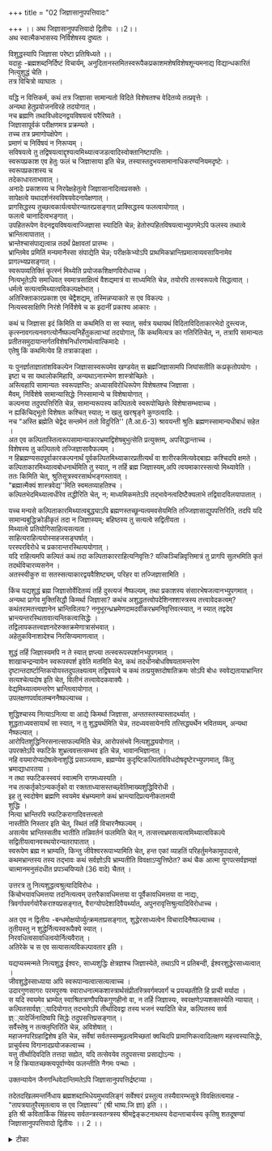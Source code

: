 +++
title = "02 जिज्ञासानुपपत्तिवादः"

+++
।। अथ जिज्ञासानुपपत्तिवादो द्वितीयः ।।2।।  
अथ स्वात्मैकभासस्य निर्विशेषस्य दुष्यतः ।  
  
विशुद्धस्यापि जिज्ञासा परेष्टा प्रतिषिध्यते ।।  
यदाहुः -ब्रह्मशब्दनिर्दिष्टं विचार्यम्, अनुदितानस्तमितस्वरूपैकप्रकाशमशेषविशेषशून्यमनाद्य विद्यान्धकारितं नित्युशुद्धं चेति ।  
 तत्र विचित्रो व्याघातः ।  
  
यद्धि न वित्तिकर्म, कथं तत्र जिज्ञासा सामान्यतो विदिते विशेषतश्च वेदितव्ये तत्प्रवृत्तेः ।  
 अन्यथा हेतुप्रयोजनविरहे तदयोगात् ।  
 नच ब्रह्मणि तथाविधवेदनद्वयविषयत्वं परैरिष्यते ।  
 जिज्ञासापूर्वकं परीक्षणमत्र प्रक्रम्यते ।  
 तच्च तत्र प्रमाणोपक्षेपेण ।  
 प्रमाणं च निर्विषयं न निरूप्यम् ।  
 सविषयत्वे तु तद्विषयत्वाद्दृश्यत्वमिथ्यात्वजडत्वादिस्वोक्तानिष्टापत्तिः ।  
 स्वरूपप्रकाश एव हेतुः फलं च जिज्ञासाया इति चेन्न, तस्यास्तदुभयसामानाधिकरण्यनियमदृष्टेः ।  
 स्वरूपप्रकाशस्य च   
तदेकाधारताभावात् ।  
 अनादेः प्रकाशस्य च निरपेक्षहेतुत्वे जिज्ञासानादित्वप्रसक्तेः ।  
 सापेक्षत्वे यथादर्शनंस्वविषयवेदनापेक्षणात् ।  
 प्रागसिद्धस्य तुच्छत्वकार्यत्वयोरन्यतरप्रसङ्गात् प्राक्सिद्धस्य फलत्वायोगात् ।  
फलत्वे चानादित्वभङ्गात् ।  
 उपहितरूपेण वेदनद्वयविषयत्वाज्जिज्ञासा स्यादिति चेन्न; हेतोरुपहितविषयत्वाभ्युपगमेऽपि फलस्य तथात्वे भ्रान्तित्वापातात् ।  
 भ्रान्तेश्चासंपाद्यत्वान्न तदर्थं प्रेक्षावतां प्रारम्भः ।  
 भ्रान्तिमेव प्रमितिं मन्यमानैस्सा संपाद्येति चेन्न; परीक्षकेभ्योऽपि प्राथमिकभ्रान्तिप्रमात्वव्यवसायिनामेव प्रागल्भ्यप्रसङ्गात् ।  
स्वरूपव्यतिक्तिं कृत्स्नं मिथ्येति प्रयोजकशिक्षणविरोधाच्च ।  
नित्यभूतेऽपि समाधिवत् स्वमात्रसाक्षित्वं वैशद्यमात्रं वा साध्यमिति चेन्न, तयोरपि तत्स्वरूपत्वे सिद्धत्वात् ।  
 धर्मत्वे सत्यत्वमिथ्यात्वविकल्पक्षोभात् ।  
 अतिरिक्ताकारप्रकाश एव चेद्वैशद्यम्, तस्मिन्नप्याकारे स एव विकल्पः ।  
 नित्यस्वसाक्षिणि निरंशे निर्विशेषे च क इदानीं प्रकाश्य आकारः ।  
  
कथं च जिज्ञासा इदं किमिति वा कथमिति वा सा स्यात्, सर्वत्र यथायथं विदिताविदिताकारभेदो दुस्त्यजः, कृत्स्नावगत्यनवगत्योर्नैष्फल्यनिर्हेतुकत्वाभ्यां तदयोगात्, किं कथमित्यत्र का गतिरितिचेत्, न, तत्रापि सामान्यतः प्रतीतसमुदायान्तर्गतविशेषनिर्धारणार्थत्वात्किमादेः ।  
 एतेषु किं कथमित्येव हि तत्राकाङ्क्षा ।  
  
यः पुनर्ज्ञाताज्ञातांशविकल्पेन जिज्ञासास्वरूपमेव खण्डयेत् स ब्रह्मजिज्ञासामपि जिघांसतीति कःप्रकृतोपयोगः ।  
 इष्टा च सा यथालोकमिहापि, अन्यथाऽनारम्भेण शास्त्रोच्छितेः ।  
 अस्त्विहापि सामान्यतः स्वरूपज्ञप्तिः; अध्यासविरोधिरूपेण विशेषतश्च जिज्ञासा ।  
 मैवम्, निर्विशेषे सामान्यासिद्धेः निस्सामान्ये च विशेषायोगात् ।  
 कल्पनया तदुपपत्तिरिति चेन्न, सामान्यरूपस्य कल्पितत्वे स्वरूपोच्छित्तेः विशेषासम्भवाच्च ।  
 न ह्यकिंचिद्भूतो विशेषतः कश्चित् स्यात्; न खलु खरश्रृङ्गे कुण्ठत्वादिः ।  
 नच "अस्ति ब्रह्मेति चेद्वेद सन्तमेनं ततो विदुरिति'' (तै.आ.6-3) श्रावयन्ती श्रुतिः ब्रह्मणस्सामान्यधीबाधं सहेत ।  
 अत एव कल्पितास्तित्वरूपसामान्याकारभ्रमाद्विशेषबुभुत्सेति प्रत्युक्तम्, अपसिद्धान्ताच्च ।  
 विशेषस्य तु कल्पितत्वे तज्जिज्ञासावैफल्यम् ।  
 न हिब्रह्मण्यसदपूर्वाकारकल्पनार्थं पूर्वकल्पितमिथ्याकारप्रतीत्यर्थं वा शारीरकमित्यवेदबाह्यः कश्चिदपि क्षमते ।  
कल्पिताकारमिथ्यात्वबोधनार्थमिति तु स्यात्, न तर्हि ब्रह्म जिज्ञास्यम्,अपि त्वयमाकारस्सत्यो मिथ्यावेति ।  
 ततः किमिति चेत्, श्रुतिसूत्रस्वरसार्थभङ्गस्तावत् ।  
 "ब्रह्मात्मैक्यं शास्त्रवेद्य''मिति स्वमतव्याहतिश्च ।  
कल्पितभेदमिथ्यात्वधीरेव तद्धीरिति चेत्, न; माध्यमिकमतेऽपि तद्भावेनत्वदिष्टैक्यलाभे तद्विवादविलयापातात् ।  
  
यच्च मन्यसे कल्पिताकारमिथ्यात्वबुद्ध्याऽपि ब्रह्मणस्तच्छून्यत्वमवसेयमिति तज्जिज्ञासाद्युपपत्तिरिति, तदपि यदि सामान्यबुद्धिक्रोडीकृतं तदा न जिज्ञास्यम्; बहिष्ठस्य तु सत्यत्वे सद्वितीयता ।  
 मिथ्यात्वे प्रतियोगिसाहित्यसत्यता ।  
 साहित्यराहित्ययोस्सहजसङ्घर्षात् ।  
 परस्परविरोधे च प्रकारान्तरस्थित्ययोगात् ।  
 यदि राहित्यमपि कल्पितं कथं तदा कल्पिताकारराहित्यनिवृत्तिः? यत्किञ्चिन्निवृत्तिमात्रं तु प्रागपि सुलभमिति कृतं तदर्थविचारव्यसनेन ।  
 अतस्स्वीकुरु वा सतस्सत्याकारद्वयवैशिष्ट्यम्, परिहर वा तज्जिज्ञासामिति ।  
  
किंच यद्यशुद्धं ब्रह्म जिज्ञासोर्वेदितव्यं तर्हि दुस्त्यजं नैष्फल्यम्, तथा प्रकाशस्य संसारभेषजत्वानभ्युपगमात् ।  
 अन्यथा प्रागेव मुक्तिसिद्धौ किमर्था जिज्ञासा? कथंच अशुद्धतत्त्वोपदेशिनश्शास्त्रस्य तत्त्वावेदकत्वम्? कथंतरामतत्त्वज्ञानेन भ्रान्तिविलयः? ननुभूरन्ध्रभ्रमेणदामदर्वीकरभ्रमनिवृत्तिवत्स्यात्, न स्यात् तद्वदेव भ्रान्त्यन्तरस्थितावात्यन्तिकत्वासिद्धेः ।  
तद्विलापकतत्त्वज्ञानदेरुक्तक्रमेणात्रासंभवात् ।  
 अहेतुकविनाशादेश्च निरसिप्यमाणत्वात् ।  
  
शुद्धं तर्हि जिज्ञास्यमपि न ते स्यात् ज्ञप्त्या तत्स्वरूपस्पर्शानभ्युपगमात् ।  
 शाखाचन्द्रन्यायेन स्वरूपस्पर्श इवेति मतमिति चेत्, कथं तदधीनबोधविषयतामन्तरेण दृष्टान्तदार्ष्टान्तिकयोयस्तदुपलक्ष्यत्वम् तद्विषयत्वे च कथं तत्प्रयुक्तदोषातिक्रमः सोऽपि बोधः स्ववेद्यतायाभ्रान्तिर सत्यश्चेत्यदोष इति चेत्, विलीनं तत्त्वावेदकवाक्यैः ।  
 वेद्यमिथ्यात्वमन्तरेण भ्रान्तित्वायोगात् ।  
उपलक्षणपर्वावलम्बननैष्फल्याच्च ।  
  
शुद्धिश्चास्य नित्याऽनित्या वा आद्ये किमर्था जिज्ञासा, अन्ततस्तस्यास्तादर्थ्यात् ।  
 शुद्धताध्यवसायार्थं सा स्यात्, न तु शुद्ध्यर्थमिति चेन्न, तदध्यवसायेनापि तत्सिद्ध्यर्थेन भवितव्यम्, अन्यथा नैष्फल्यात् ।  
 आरोपितशुद्धिनिरसनात्साफल्यमिति चेन्न, आरोपसंभवे नित्यशुद्ध्ययोगात् ।  
 उपरक्तेऽपि स्फटिके शुभ्रत्ववत्तत्सम्भव इति चेन्न, भावानभिज्ञानात् ।  
 नहि वयमारोप्यदोषत्वेनाशुद्धिं प्रसञ्जयामः, ब्रह्मण्येव कुदृष्टिकल्पितविविधदोषदृष्टेरभ्युपगमात्, किंतु भ्रमाद्याधारतया ।  
 न तथा स्फटिकस्स्वयं स्वात्मनि रागमध्यस्यति ।  
 नच तत्कर्तृकोऽन्यकर्तृको वा रक्तताध्यासस्तच्छ्वेतिमाख्यशुद्धिविरोधी ।  
 इह तु स्वदोषेण ब्रह्मणि स्वयमेव बंभ्रम्यमाणे कथं भ्रान्त्यादिप्रत्यनीकतामयी   
शुद्धिः ।  
 नित्या भ्रान्तिरपि स्फटिकरागादिवत्तत्त्वतो   
नास्तीति निस्तार इति चेत्, स्थितं तर्हि विचारनैष्फल्यम् ।  
असत्येव भ्रान्तिस्सतीव भातीति तन्निवर्तनं फलमिति चेत् न, तत्सत्त्वभ्रमसत्यत्वमिथ्यात्वविकल्पे सद्वितीयत्वानवस्थयोरन्यतरापातात् ।  
 स्वरूपेण ब्रह्म न भ्राम्यति, किन्तु जीवेश्वररूपाभ्यामिति चेत्, हन्त एकां व्याहतिं परिहर्तुमनेकामुपादत्से, कथमभ्रान्तस्य तस्य तद्भावः कथं सर्वज्ञोऽपि भ्राम्यतीति विवक्षाऽप्युत्तिष्ठेत? कथं चैक आत्मा युगपत्सर्वज्ञमज्ञं चात्मानमनुसंदधीत प्रपञ्चयिप्यते (36 वादे) चैतत् ।  
  
उत्तरत्र तु नित्यशुद्धत्वश्रुत्यादिविरोधः ।  
 किंचोभयावधिमत्तया तदनित्यत्वम् उत्तरैकावधिमत्तया वा पूर्वैकावधिमत्तया वा नाद्यः, त्रिवर्गापवर्गयोरैकराश्यप्रसङ्गात्, वैराग्योपदेशादिवैयर्थ्यात्, अपुनरावृत्तिश्रुत्यादिविरोधाच्च ।  
  
अत एव न द्वितीयः -बन्धमोक्षयोर्व्युत्क्रमताप्रसङ्गात्, शुद्धेरसाध्यत्वेन विचारादिनैष्फल्याच्च ।  
 तृतीयस्तु न शुद्धेर्नित्यस्वरूपैक्ये स्यात् ।  
 निरवधित्वसावधित्वयोर्नित्यवैरात् ।  
 अतिरेके च स एव सत्यासत्यविकल्पावतार इति ।  
  
यद्यप्यस्मन्मते नित्यशुद्ध ईश्वरः, साध्यशुद्धिः क्षेत्रज्ञश्च जिज्ञास्येते, तथाऽपि न प्रतिबन्दी, ईश्वरशुद्धेरसाध्यत्वात् ।  
 जीवशुद्धेस्साध्याया अपि स्वरूपान्यत्वात्सत्यत्वाच्च ।  
 उदारगुणसागरः परमपुरुषः स्वाराधनात्मकशास्त्रार्थसंप्रीतस्त्रिवर्गमपवर्गं च प्रयच्छतीति हि प्राची मर्यादा ।  
 स यदि स्वयमेव भ्राम्येत् स्वाश्रितत्राणौपयिकगुणहीनो वा, न तर्हि जिज्ञास्यः, स्वरक्षणेऽप्यशक्तस्येति न्यायात् ।  
 कल्पितसार्वज्ञ््यादियोगात् तदभावेऽपि तीर्थादिवद्वा तस्य भजनं स्यादिति चेन्न, कल्पितस्य सार्व ज्ञ््यादेर्जिनादिष्वपि सिद्धेः तदुपसत्तिप्रसङ्गात् ।  
 सर्वैस्तेषु न तत्क्लृप्तिरिति चेन्न, अविशेषात् ।  
 महाजनपरिग्रहाद्विशेष इति चेन्न, सर्वेषां सर्वतस्सम्मूढत्वमिच्छतां क्वचिदपि प्रामाणिकत्वादिलक्षण महत्त्वस्यासिद्धेः, प्राचुर्यस्य विगानादप्रयोजकत्वाच्च ।  
 यत्तु तीर्थादिवदिति तत्तदा सह्येत, यदि तत्सेवयेव तदुपसत्त्या प्रसाद्योऽन्यः ।  
 न हि क्रियातच्छक्त्यपूर्वाण्येव फलन्तीति नैगमः पन्थाः ।  
  
उक्तन्यायेन जैनगन्धिवेदान्तिमतेऽपि जिज्ञासानुपपत्तिर्द्रष्टव्या ।  
  
तदेतदखिलमन्तर्निधाय ब्रह्मशब्दाभिधेयमुभयलिङ्गं सर्वेश्वरं प्रस्तुत्य तस्यैवारम्भसूत्रे विवक्षितत्वमाह -"तापत्रयातुरैरमृतत्वाय स एव जिज्ञास्य'' (श्री भाष्य.जि ज्ञा) इति ।।  
इति श्री कवितार्किक सिंहस्य सर्वतन्त्रस्वतन्त्रस्य श्रीमद्वेङ्कटनाथस्य वेदान्ताचार्यस्य कृतिषु शतदूषण्यां जिज्ञासानुपपत्तिवादो द्वितीयः ।। 2 ।।

<details><summary>टीका</summary>

पदार्थदूषणानन्तरं वाक्यार्थदूषणमिति क्रमं सूचयन् वादार्थं सङ्गृह्णाति अथेति । विचारानुपत्तिर्वा जिज्ञासानुपपत्तिर्वा वादार्थः । अन्यतरस्य वादार्थत्वेऽन्यतरस्य गुणभावो द्रष्टव्यः। विषयाधीना जिज्ञासाधीना कारणाधीना चानुपपत्तिः । प्रथमं विषयाधीनानुपपत्तिमाह स्वात्मेति । सामान्य विशेषधीकर्मत्वाभावाज्जिज्ञासा नोपपद्यत इत्यर्थः । 
जिज्ञासास्वरूपप्रयुक्तानुपपत्तिमाह निर्विशेषस्येति । विशेषविषयिणी हि सर्वत्र जिज्ञासेति भावः । उभाभ्यां विशेषणाभ्यामेव कारणाधीनानुपपत्तिश्चाभिप्रेता । समानाधिकरणसामान्यज्ञानस्य विशेषनिश्चयफलकस्याभावात्। अत्र ब्रह्मण इत्यध्याहार्यं । दुष्यतो वा विशुद्धस्य वा ब्रह्मणो जिज्ञासा प्रतिषिध्यत इत्यन्वयः । पक्षान्तरे जिज्ञासापदं विचारपरं ।
अनुक्तो पालम्भपरिहारार्थं परकीयं वचनमाह यदाहुरिति । अनुदितेत्यादिपदचतुष्टयेन स्वात्मैकभासस्येत्यादि श्लोकगतपदचतुष्ट्यं क्रमाद्विवृतं ।
स्वरूपैकप्रकाशत्वोक्त््या प्रकाशांतराकर्मत्वसिद्धेः तत्प्रयुक्तव्याघातं दर्शयति यद्धीति । अन्यथा सामान्यतो विदितत्वस्य विशेषतो वेदितव्यस्यचाभावे, सामान्यवेदनस्य जिज्ञासाहेतुत्वात् विशेषतो ज्ञानस्य च तत्फलत्वादिति भावः । स्वप्रकाशतया वित्तिकर्मत्वाभावपुरस्सरं दूषणमुक्तं । मिथ्यात्वादिप्रसंगेन वित्तिकर्मत्वाभावपुरस्सरं दूषणमाह जिज्ञासा पूर्वकमिति । जिज्ञासायाः कारणत्वं विचारस्य कार्यत्वं विचारानुपपत्तिपक्षे कारणाभावाद्विचारानुपपत्तिः । जिज्ञासानुपपत्तिपक्षे फलरूपविचाराभावाज्जिज्ञानानुपपत्तिरित्यर्थः । विचारानुपपत्तौ हेतुमाह तच्चेति । ननु मा भूद्वित्तिकर्मत्वं स्वरूपप्रकाश एव स्वसामान्यप्रकाशः । सविशेषप्रकाशश्चेति । हेतुफलभावाज्जिज्ञासा संभवतीति शंकते स्वरूपेति । नेति । अन्यथा यज्ञदत्तीयज्ञानाद्देवदत्तीयजिज्ञासा स्यादिति भावः । यद्यप्यहमिति स्वप्रकाशादेव नित्यत्वादिजिज्ञासा दृश्यत इति जिज्ञासानधिकरणवृत्तिज्ञानान्यज्ञानत्वेन हेतुत्वान्नाति प्रसंगः । तथापि फलभूत ज्ञानसमानाधिकरणजिज्ञासापूर्वकत्वेन कार्यत्वान्नेतादृशज्ञानासंभवः इति भावः । केचित्तु अहमिति जिज्ञासाजनकं ज्ञानं न स्वप्रकाशं । अपितु मानसिकमित्याहुः । हेतुफलत्वयोस्सामान्यतो दूषणमुक्तवा प्रातिस्विकं दूषणमाह अनादेरिति । अनादेः प्रकाशस्येति । स्वरूपप्रकाशो निरपेक्ष एव हेतुः उतागन्तुकसहकारिसापेक्ष इति विकल्पमभिप्रेत्याह अनादेरिति । अत्र जिज्ञासा यदि निरपेक्षानादिप्रकाशजन्या स्यात् अनादिस्स्यादित्यर्थः । यस्मिन्काले कार्योत्पत्तिरभिमता ततः प्रागपि कार्यं स्यादिति क्रमेण पूर्वकालेप्यापादित कारणाभावेन कार्याभावस्य वक्तुमशक्यतयानादित्वे सिद्धे जन्यत्वमेव न संभवतीत्यर्थः । द्वितीये दूषणमाह सापेक्षत्व इति । जिज्ञासायास्समानाधिकरण धर्मिज्ञान जन्यत्वस्य साधित्वाल्लोके दर्शनादिति भावः । फलत्वे दूषणमाह प्राक्सिद्धस्येति । प्राक्सिद्धस्योत्तरकालमप्यसत्वे तुच्छत्वं सत्वे तु कार्यत्वमिति भावः ।
प्राक्सिद्धत्वे फलत्वव्याघात इत्याह प्राक्सिद्धस्येत्यादिना । फलस्य सादित्वादनादित्वं न स्यादित्याह फलत्वे चेति । एतेनानुदितपदसूचितव्याघातो दर्शितः । नन्वनुपहितस्वरूपमात्रगोचरयोर्जिज्ञासाहेतुफलभूतयोरसम्भवेप्युपहितगोचरयोस्तथात्वमस्त्वित्याशङ्कते उपहितेति ।अविद्योपहितरूपे ब्रह्मणि मुमुक्षूपास्यत्वरूपेण सामान्यवेदनस्य जगत्कारणत्वादिना विशेषवेदनस्य सम्भवादिति भावः । एवमपि निर्विशेषस्य जिज्ञास्यत्वं न सिद्धमित्याह नेति । हेतोरूपहितविषयत्वेपि फलस्योपहितविषयत्वमयुक्तमिति भावः । फलस्याप्युपहितविषयत्वे दोषमाह फलस्येति । आरोपितविषयत्वादिति भावः । इष्टापत्तिं परिहरति भ्रान्तिश्चेति । तत्वज्ञानसाध्यत्वान्मोक्षस्य मुमुक्षूणां भ्रमार्थं शास्त्रारम्भो न स्यादित्यर्थः । ननु तत्वज्ञानत्वभ्रमात्प्रवृत्तिरस्त्विति शङ्कते भ्रान्तिमिति । एवं तर्हि शास्त्रस्य न केवलं वैयर्थ्यमेवप्रत्युतानर्थहेतुत्वमपीति परिहरति नेति । परीक्षकाः विचारशास्त्राधिकृताः । प्राथमिकभ्रान्तिः - प्रपञ्च भ्रमः ।तथा च शास्त्रधिकारिणां प्रपञ्चभ्रमस्य पूर्वमेव सत्वात् शास्त्रजन्याधिकभ्रमवत्वाच्च पामराणां च शास्त्रजन्यभ्रमाभावात् परीक्षकेभ्यः पामराः श्रेष्ठा इत्यर्थः । किंच भ्रान्तिमेव प्रमितिमंन्यमानैरित्ययुक्तं श्रवणात्प्रानित्यानित्यविवेकादिसमये स्वरूपव्यतिरिक्तं मिथ्येति निश्चिततया प्रमात्वभ्रमायोगात् । यदि प्रयोजकशिक्षणं श्रवणमेवेति मतं तथापि मनननिधिध्यासनादौ प्रवृत्तिर्नस्यादित्याह स्वरूपेति । स्वरूपस्यैव फलत्वे प्राक्सिद्धस्य फलत्वायोगादिति यद्दूषणमुक्तं तत्र परिहारमाशङ्कते नित्येति । ज्ञानस्य सिद्धत्वेपि स्वमात्रसाक्षित्वाच्छिन्नस्यासिद्धत्वाज्जिज्ञासायाः फलत्वं सम्भवतीति भावः । एवं तर्हि प्राप्ताप्राप्तविवेकेन धर्मस्यैवेच्छा । सा च न जिज्ञासा ज्ञानगतधर्मविषयिण्याः ज्ञानेच्छाभावात् । समाधातुः तादृशज्ञानस्यैवासिद्धतया तज्जिज्ञासेति विषमो दृष्टान्त इत्याह नेति । ननुप्राप्ताप्राप्तविवेकेन धर्मगोचरत्वेपि धर्मिगोचरत्वाज्जिज्ञासात्वं युक्तमित्यत्राह तयोरपीति । सिद्धत्वादिति ।इच्छाविषयत्वायोगात्फलत्वं न स्यादिति भावः । विकल्पक्षोभादिति । सत्यत्वेऽद्वैत हानिः । मिथ्यात्वे प्रेक्षावतां तदर्थं प्रवृत्यनुपपत्तिरित्यर्थः । वैशद्यपक्षे दूषणांतरमाह अतिरिक्ताकारेति । ज्ञनगतं धर्ममादाय पूर्वदूषणं इह विषयमादायेति न पौनरुक्त््यं । स्वरूपपक्षेपि कालभेदमादायाज्ञातता उतांशभेदमुतधर्म भेदमिति विकल्पमभिप्रेत्य प्रथमे दोषमाह नित्येति । कालविशेषेणाज्ञातत्वं न सम्भवतीति भावः । द्वितीये दूषणमाह निरंश इति । धर्मपक्षे दोषमाह निर्विशेष इति । 
मिथ्याभूतविशेषस्तु भ्रान्तित्वापातेन निरस्त इति भावः ।
जिज्ञासास्वरूपप्रयुक्तानुपपत्तिमाह कथं च जिज्ञासेति । इदं किमिति प्रश्नप्रयोजिका इदं कथमिति प्रश्नप्रयोजिका वा स्यादित्यर्थः । ननु विदिताविदिताकारभेदाभावेपि इदं किमित्यादि जिज्ञासास्यादित्यत्राह कृत्स्नेति । कृत्स्नावगतौ ज्ञातव्यांशाभावेन सिद्धे इच्छाविरहादनवगतौ कारणाभावाज्जिज्ञासा नोपपद्यत इत्यर्थः । ननु कृत्स्नाज्ञानेपि जिज्ञासा सम्भवत्येव अन्यथा किं कथमिति जिज्ञासानुपपत्तेः । किंचिदाकार ज्ञाने धर्मिणोपि ज्ञाततया धर्मिप्रश्नानुपपत्तेः । धर्मिणं विना धर्मज्ञानाभावादिति शङ्कते किं कथमिति । पदार्थत्वादिना सामान्येन ज्ञातेषु किं कथमिति जिज्ञासाविशेषविषयिण्येव भवति । नतु सर्वात्मना ज्ञानाभावादिति परिहरति न तत्रापीति । ननु ज्ञाताज्ञातधर्मवति जिज्ञासेत्ययुक्तं किं ज्ञानांश एव जिज्ञासा उताज्ञातांशे । नाद्यः वैयर्थ्यात् । नद्वितीयः कारणाभावात् । इच्छायास्समानविषयकज्ञान साध्यत्वादित्याशङ्क््य सर्वथा च ज्ञाते जिज्ञासायामतिप्रसङ्गात् व्यावहारिकमर्यादयाजिज्ञासायास्त्वयापि व्यवस्थाप्यत्वात् । तत्र सामान्याकारज्ञानातिरिक्तकारणस्य दुर्वचतया सामान्याकारज्ञानमेव तद्वता विदितविशेषाकारजिज्ञासाया हेतुरिति कल्पनीयमिति ।
इदं जिज्ञासामात्रखण्डनं न ब्रह्मजिज्ञासा समर्थनमित्याह यः पुनरित्यादिना । इष्टापत्तौ दोषमाह अन्यथेति । जिज्ञासानङ्गीकारे आरम्भहेत्वभावाच्छास्त्रमुच्छिद्येतेति भावः । निर्विशेष इति - सामान्यविशेषयोः परस्पर सापेक्षत्वादिति भावः । ननु कल्पितधर्ममादाय सामान्यविशेषोपपत्तिरिति शङ्कते कल्पनयेति । किं सामान्येन शब्देन सत्स्वरूपं विवक्षितं उत सत्वसामान्यं । नाद्य इत्याह सामान्य रूपस्येति । तदेवोपपादयति न ह्यकिञ्चिद्भूत इति । अकिञ्चिद्भूतःस्वरूपशून्यः । खरश्रृङ्गं यथा कुण्ठत्वधर्मवत्तीक्षणत्वधर्मवद्वा न भवति तथा विशेषरूपोपि न भवतीत्यर्थः । शून्यवादाभ्युपगमं परिहरति न चेति । सामान्यधीबाधः स्वरूपाधीनः । द्वितीयं पक्षं दूषयति अत एवेति । श्रुतिविरोधादिर्त्थः । अपसिद्धान्तादिति । सत्वस्य ब्रह्मस्वरूपानन्योक्तेरिति भावः । विशेषस्य त्विति । कल्पितगोचरज्ञानस्य भ्रमत्वेन प्रपञ्चभ्रमानिवर्तकतया इष्यमाणत्वायोगादिति भावः । ननु कथं वैफल्यं कल्पितविषयकज्ञानस्यैव फलत्वादित्याशङ्क्य एवं सति वैदिकत्वभूमिकाकञ्चुकप्रच्छादितं बौद्धत्वमेवाविष्कृतं स्यात् । वेदान्तानां मिथ्यार्थबोधकत्वेनातत्वावेदकत्वाङ्गीकारादित्याह नहीति । ननु कल्पितप्रपञ्चरूपकार्यस्य मिथ्यात्वबोधनाच्छास्त्रस्य प्रामाण्यमिति न वेदबाह््यत्वमिति शङ्कते कल्पिताकारेति । प्रपञ्चमिथ्यात्वस्यैव जिज्ञास्यतया ब्रह्मणो जिज्ञास्यत्वं न स्यादित्याह न तर्हीति । ननु रजतमिथ्यात्वज्ञानस्य रजतनिवर्तकत्ववत् प्रपञ्चमिथ्यात्वज्ञानमपि प्रपञ्चनिवर्तकमेवेति मिथ्यात्वजिज्ञासैवास्त्विति शङ्कते ततः किमिति । ""तद्विज्ञानार्थं स गुरुमेवाभिगच्छेत्,'' ""प्रोवाच तां तत्वतो ब्रह्मविद्यां""ं (मुं - 1 - 2 - 12) ""तद्विजिज्ञासस्व तद्ब्रह्मेति'' (तै - भृ 1) ""अथातो ब्रह्मजिज्ञासा'' (ब्र.सू.1 - 1 - 1) इत्यादिश्रुति सूत्रविरोधः । नच तेषां प्रपञ्चमिथ्यात्वजिज्ञासापरत्वं । तथा सति लक्षणादोषइत्याह श्रुतीति । किञ्च ""अत्मैकत्वप्रतिपत्तये सर्वे वेदान्ता आरभ्यन्तत'' (शं.भा) इति स्वोक्तिविरोधश्चेत्याह ब्रह्मेति । ननु कल्पिताकाराः कल्पितभेदाः तन्मिथ्यात्वंहि तदभावः तदेव ब्रह्मात्म्यैक्यमिति न विरोध इति शङ्कते कंल्पितभेदेति । तर्हि माध्यमिकेनापि सकलप्रपञ्चमिथ्यात्वस्याभ्युपगमात् तन्मतेपि त्वदुक्तब्रह्मात्मैक्यधीरस्तीतितस्मात्तव भेदो नस्यादित्याह न माध्यमिकमतेपीति । ननु प्रपञ्च मिथ्यात्वमेव यदि ब्रह्मात्मैक्यं स्यात् तदा तेन विवादविलयस्यात् । किन्तु तद्बुध्यवसेयं ततोन्यदेव ब्रह्मत्मैक्यमिति तेन विवादो युज्यत इति शङ्कामनुवदति यच्च मन्यस इति । ब्रह्मणस्तच्छून्यत्वं कल्पिताकारशून्यत्वमेवे(मपी)त्यर्थः । सामान्यबुध्या क्रोडीकृतं धर्मिज्ञानेन विषयीकृतमित्यर्थः । बहीष्ठस्य - धर्मिज्ञानाविषयीकृतस्य । मिथ्यत्व इति । आकारशून्यत्वस्य मिथ्यात्वमाकाराभावाभावः । एवं चाकारस्य सत्यतास्यादित्यर्थः। प्रतियोगिसाहित्यसत्यता प्रतियोगिसाहित्यसहिता सत्यतेति मध्यमपदलोपी समासः । प्रतियोगिसत्वं तत्सत्यत्वं चेत्यर्थः । सहजसङ्घर्षः स्वतो विरोधः भावाभावरूपेति यावत् । नन्वेवमप्यन्यतर सत्वे अन्यतराभावोस्तु अन्यतराभावे इतरसत्वनियमः कुत इत्यत्राह परस्परविरोध इति । भावाभावयोस्तथानियमात् । अन्यथा ""द्वौ नञौ प्रकृतमर्थ सूचयत'' इत्यादि तान्त्रिकव्यवाहारोच्छेद श्चेति भावः । दूषणान्तरमाह यदीति । कल्पिताकारराहित्यस्यापि कल्पिताकारतया तत्सत्वे कल्पिताकारत्वावच्छिन्ननिवृत्तिरूपामुक्तिः कथं स्यादित्यर्थः । ननु तद्व्यतिरिक्तनिवृत्तिरेव मुक्तिरस्त्वित्यत्राह यत्किञ्चिन्निवृत्तिमात्रमिति । कल्पिताकारनिवृत्तिरूपकल्पिताकारसत्वेपिइतरनिवृत्तिमात्रामुक्तिश्चेत् अविशेषाद्घटादिकल्पिताकारसत्वे यत्किञ्चिन्निवृत्तिमात्रामुक्तिः स्यादित्यर्थः ।अशेषविशेषशून्यमिति सूचितं व्याघातमुपसंहरति अत इति । उक्तविधया 
जिज्ञासानुपत्तेरित्यर्थः ।
अनाद्यविद्यान्धकारितमित्यनेन सूचितं व्याघातं दर्शयितुमुपक्रमते किञ्चेति । किमविद्याश्रयो ब्रह्मजिज्ञास्यमुत शुद्धमितिविकल्पमभिप्रेत्याद्ये दोषमाह यद्यशुद्धमिति । यद्यपि प्रागुपहितस्य जिज्ञास्यत्माशङ्क्य निरस्तमेव । तथापि पूर्वत्र यत्किञ्चित्कल्पितधर्मोपधानं विवक्षितं । इहतु अशुद्धिरूपाविद्योपधानमिति भेदः । अविद्याविशिष्टप्रकाशस्य संसारनिवर्तकत्वे अनादि संसारनिवृत्तिस्स्यादित्याह अन्यथेति । अशुद्धेर्मिथ्यात्वात्तद्विशिष्टोपदेशिशास्त्रं चाप्रमाणं स्यादित्याह कथंतरामिति । नन्वतत्वज्ञानादपि संसारनिवृत्तिस्यादेव । रज्जौ सर्पभ्रमस्य तस्यामेव भूरंघ्रभ्रमेण निवृत्ति दर्शनादित्याशङ्कते नन्विति । सत्यं भ्रान्तेरपि भ्रान्तिनिवर्तकत्वमस्त्येवेति । तथापि निवर्तकभ्रान्तेर्निवृत्यभावात् सर्वभ्रमनिवृत्तिलक्षणामुक्तिर्न स्यादित्याह नस्यादिति । ननु तत्वज्ञानादेवनिवर्तक भ्रान्तिरपि निवर्ततामित्यत्राह तद्विलापकेति । तद्विलापकं भ्रान्त्यन्तरनिवर्तकमित्यर्थः । उक्तक्रमेणेति ।सत्यमिथ्यात्वविकल्पक्षोभादिरूपोक्तक्रमेणेत्यर्थः । चरमभ्रान्तिरहेतुकमेव नश्यत्वित्यत्राह अहेतुकेति ।ननूपादाननिवृत्त्या तन्निवृत्तिरस्त्विति चेन्न।तथा सति ज्ञाननिवर्त्यत्वाभावान्मिथ्यात्वं न स्यादिति भावः ।
नित्यशुद्धमित्यनेन दर्शितं व्याघातं दर्शयितुं द्वितीयं विकल्पमाशङ्कते शुद्धं तर्हीति । शुद्धस्य ज्ञानविषयत्वायोगाज्जिज्ञास्यत्वं नोपपद्यते कुतस्तु तद्ज्ञानान्मुक्तिरित्याह जिज्ञास्यमपीति । ननु यथा शाखायाश्चन्द्रसम्बन्धाभावेपि तद्भ्रमाच्छाखायां चन्द्रमा इति चन्द्र उपलक्ष्यते तथा इष्यमाणेन ज्ञानेन तद्विषयत्वरूपसम्बन्धाभावेपि तदुपलक्ष्यतया जिज्ञास्यत्वमस्त्विति शङ्कते शाखाचन्द्रेति । यथा चन्द्रस्योपलक्षणीभूतशाखाधीनज्ञानविषयत्वं तथोपलक्षणीभूतेष्यमाणज्ञानाधीनज्ञानविषयत्वं ब्रह्मणो नास्तीति कथमुपलक्ष्यत्वमित्याह कथं तदधीनेति । नन्वस्तु तदधीनज्ञानविषयत्वमित्याशङ्क्य तथात्वे जडत्वमिथ्यात्वादिदोषप्रसङ्ग इत्याह तद्विषयत्वे चेति । ननूपलक्षणाधीनज्ञानविषयत्वमभ्युपगम्यत एव । नच तत्प्रयुक्तदोषापत्तिः मिथ्याभूतज्ञानविषयत्वस्याप्यसत्यत्वत्वात् । नचासत्यत्वं भ्रान्तिसिद्धत्वमिति तदर्थं भ्रान्त्यन्तराङ्गीकारे तद्विषयताप्रयुक्तदोषापत्त्या तस्यापि भ्रान्त्यन्तरसिद्धत्वं वाच्यमित्यनवस्थेति वाच्यं । उपलक्षणाधीनज्ञानस्यैव स्वविषयताभ्रान्तित्वेनानवस्थाविरहादिति शङ्कते सोपि बोध इति । तत्र किं ज्ञानस्यत्सत्वाद्दोषाभावः उत भ्रान्तित्वादिति विकल्प्य पक्षद्वयेपि प्रमाजनकत्वा भावात्प्रमाजनकत्वरूपं प्रमाण्यं नस्यादित्याह विलीनमिति । किञ्च ज्ञानविषयत्वस्योक्तविधया दोषत्वाभावे प्राथमिकज्ञानविषयत्वमेवाभ्युपगम्यतामित्याह उपलक्षणेति ।
फलाभावाज्जिज्ञासानोपपद्यत इत्याह शुद्धिश्चास्येति । किमर्थेति । शुद्ध्यतिरेकेणाविद्यानिवृत्तेरभावादिति भावः । नन्वस्तु ब्रह्माभेदार्थजिज्ञासा ""ब्रह्मवेद ब्रह्मैव भवती'' (मु - 3 - 2 - 9) ति ब्रह्माभेदस्यापि फलतया श्रवणादिति तत्राह अन्तत इति । अभेदस्य नित्यसिद्धतया साध्यत्वायोगात्तत्साध्यतोक्तिरपि शुद्धावेव पर्यवस्यतीति भावः । ननु शुद्धताध्यवसायस्य साध्यत्वात्तदर्थं जिज्ञासेति शङ्कते शुद्धतेति । शुद्धताध्यवसायस्य स्वतः पुरुषार्थत्वा योगाच्छुद्ध्यर्थतयापुरुषार्थत्वं वाच्यं । तच्च न सम्भवति शुद्धेरसाध्यत्वादित्याह न तदध्यवसायेनापि । ननु पुरुषार्थान्तरार्थतया सार्थत्वमस्त्वित्याशङ्क्य तदेव नास्तीत्याह अन्यथेति । ननु नित्यशुद्ध्यवसाये सति प्रतीयमानकर्तृकत्वादिरूपाशुद्धेर्मिथ्यात्वज्ञानेन तन्निवृत्तेस्साफल्यमिति शङ्कते आरोपितेति । तथासति आरोपरूपाशुद्धिमत्तया तद्दशायां शुद्ध्यभावान्न नित्यत्वं शुद्धेरिति परिहरति आरोपसम्भव इति । ननु नित्यशुद्धेः परमार्थत्वान्नारोपिताशुद्ध्या विरोधः । यथा स्फटिकरक्तात्वारोपेपि श्वैत्यस्य न विरोध इति शङ्कते उपरक्तेपीति । ब्रह्मण्येवेति । शुक्तिरजतादाविव परोक्षभ्रमस्थलेपि प्रातिभासिकमुत्पद्यत इतीदमुक्तमिति ध्येयं । किन्त्विति । भ्रमसुखदुःखाद्यनर्थाधारतयाऽशुद्धिं प्रसञ्जयाम इत्यर्थः । एवञ्च विषमो दृष्टान्त इत्याह न तथेति । तथा च भ्रान्तिविषयत्वं न दोषः अपितु भ्रान्त्यादिप्रत्यनीकस्वरूपस्य भ्रान्त्याश्रयत्वं । तद्धेतुदोषाश्रयत्वं च दोष इत्यर्थः । भ्रान्तिरपीति । तद्धेतुभूतदोषादिरपीत्यर्थः । एवं तर्हि भ्रान्त्यादिदोषस्य स्वत एव निवृत्ततया नारोपितदोषनिवर्तकतयापि सार्थक्यमित्याह स्थितं तर्हीति । ननु भ्रमादेरसत्वेपि तत्सत्वभ्रमनिवृत्तिः प्रयोजनमिति शङ्कते असत्येवेति । तत्सत्वभ्रमस्य सत्यत्वे चाद्वैतहानेः मिथ्यात्वे च स्वत एव निवृत्तस्य निवर्त्यत्वाभावेन नैष्फल्यात् तत्सत्यता भ्रमादिनिवर्त्यत्वोक्तौ चउत्तरोत्तरं तथेत्यनवस्थास्यादित्ययुक्तमित्याह न तत्सत्वेति । ननु ब्रह्म न निर्विशेषस्वरूपेण भ्रान्याश्रयः ।किन्तु विशिष्टजीवेश्वररूपाभ्यामिति न नित्यशुद्धिविरोध इति शङ्कते स्वरूपेणेति । जीवेश्वरयोरपि कल्पितत्वात्कल्पकान्तराभावात् नित्यशुद्धं ब्रह्मैव भ्राम्यतीति वक्तव्यमिति स्वरूपेपि भ्रान्तिरूपा शुद्धिरनिवार्येति भावः । तद्भावः स्वात्मनि जीवेश्वररूपेण भ्रान्तिः । किञ्चेश्वररूपेण कल्पना हि स्वस्मिन् सार्वज्ञं । तच्च सर्वविषयकत्वान्निर्विशेषात्मकशुद्धिगोचरमपीति शुक्तिज्ञानं रजतज्ञानमिव कथमितर विषयकज्ञानं सहेत तथा च स्वयमेव स्वात्मानं मारयेदिति व्याघातप्रसङ्ग इत्याह कथं सर्वज्ञोपीति 
। यदि सर्वज्ञत्वं तद्ज्ञानस्य कथं भ्रान्तित्वमित्यर्थः । किञ्चेश्वरभावः सार्वज्ञं जीवभावस्तदभावः । तथा च विरुद्धयोः कथमेकत्र रजतत्वतदभावयोरिवारोप इत्याह कथञ्चैक आत्मेति । प्रपञ्चयिष्यत इति । जीवब्रह्म भेदसमर्थनावसर इत्यर्थः ।
उत्तरत्रेति । शुद्धिर्नित्यानित्यावेति विकल्पे अनित्येत्यत्रेत्यर्थः । पूर्वं संसार इव उत्तरत्रापि संसारप्रसङ्ग इत्याह। त्रिवर्गेति । अस्तु को दोष इत्यत्राह वैराग्येति । वैराग्योपदेशादिवैयर्थ््यादेव।
द्वितीयोपि नेत्याह अत एवेति । हेत्वन्तरमाह बन्धेति । शुद्धेर्विनाशेसंसारोत्थानाच्छुद्धिकाले विरोधेन संसारासम्भवादिति भावः । किञ्च शुद्ध्यर्थं हि तत्वज्ञानं वाच्यंशुद्धिश्चेत्पूर्वावधिरहिता तदा तदर्थं श्रवणनिदिध्यासनादिवैयर्थ्यमित्याह शुद्धेरसाध्यत्वेनेति । तृतीयस्त्विति ।पूर्वा वधि (उभया)मत्वमित्यर्थः ।विकल्पावतार इति । सत्यत्वे चाद्वैत हानिः मिथ्यात्वे च न मुक्तिरिति विकल्पपूर्वकं दूषणावतार इत्यर्थः ।
नन्वनित्यशुद्धियोगिनो नित्यशुद्धियोगिनश्च जीवेश्वरयोः जिज्ञासतायाः सिद्धान्तेपिसत्वात् कथमेवं विकल्प्य दूषणाभिधानमित्यत्राह यद्यपीत।ि शुद्ध्यशुद्धयोर्नयौगपद्यविरोधः आश्रयभेदात् ।साध्यत्वेनाभिमतायाः शुद्धेः जीवस्वरूपादन्यत्वेन न साध्यता विरोधः । सत्यत्वान्न मिथ्यात्वप्रयुक्तजिज्ञास्यत्वविरोधश्चेति भावः ।शास्त्रार्थसम्प्रीतः - अनुष्ठितेन शास्त्रार्थेन सम्प्रीतः।प्राची - वैदिकी । उन्मादिनो वा ज्ञानादिरहितस्य वा रक्षकत्वं दूरे । स्वरक्षणेपि शक्तिरहितत्वादित्याह स्वरक्षण इति । ननु कल्पितसार्वज्ञमादाय फलप्रदानोपयोगि भूताराधनाराधकतदिष्टपरिज्ञानसम्भवात्तदभावेऽपि तद्ध्यानादेः पुण्यतीर्थस्नानादिवददृष्टार्थत्वसम्भवाच्च कथं ब्रह्मणोन जिज्ञास्यत्वमिति शङ्कते कल्पितेति ।आदिशब्देन दयादि गृहयते । सर्वैरिति । तथा च तत्र न कल्पितं सार्वज्ञयमिति भावः । अविशेषादिति । कैश्चिद्ब्रह्मण एवानभ्युपगमादिति भावः । महत्वं किं प्रामाणिकत्वं उत प्राचुर्यं नाद्य इत्याह सर्वेषामिति । सर्वे सर्वत्र भ्रान्ता इति युष्मन्मतस्थितिः सर्वस्य मिथ्यात्वाङ्गीकारात् । तथाच युष्मन्मते कस्यापि तत्वदर्शित्वतत्वोपदेष्द्दत्वलक्षणं महत्वं न सिध्यतीत्यर्थः । न द्वितीय इत्याह प्राचुर्यस्येति । ""शतमप्यन्धानां न पश्यतीति'' न्यायेन प्राचुर्यमप्रयोजकमित्याह अप्रयोजकत्वाच्चेति । यदीति । यथा तीर्थादिसेवया तीर्थादेरन्यः ईश्वरः प्रसाद्यः स्यात् तथा ईश्वरस्य सेवया अन्यः प्रसाद्यः स्यात् स्यात्तीर्थादितुल्यतेत्यर्थः । कर्मणोहि स्वभावः किञ्चित्कर्माव्यहितोत्तरकालमेव फलं जनयति । किञ्चिद्विनष्टमपि कालान्तरे तथास्वभावात् । क्रियैव फलं जनयतीति कर्ममीमांसावृत्तिकारान्तरपक्षं । शक्त्यात्मनावस्थितायाः क्रियायाःफलजनकत्वमिति भट्टपक्षं । तज्जन्यापूर्वमवेफलं जनयतीति गुरुपक्षं दूषयति नहीति । ""सएवैनं भूतिं गमयति स एनं प्रीतः प्रीणाति अन्नादो वसुदानः''(बृ - 6 - 4 - 24)'' इत्यादि श्रुतिभिः ""लभते च ततः कामान्मयैव विहितान् हि तान्'' (श्री.भग.गी.7 - 22) इत्यादि स्मृतिभिः ""फलमत उपपत्तेः'' (ब्र सू.3.2.37) इत्यादिसूत्रैः ""फलसम्भित्सया कर्मभिरात्मानं पिप्रीषति स प्रीतोऽलं फलाये''त्यादि द्रमिडभाष्य कारादिमहर्षिवचनैश्च ईश्वरस्यैव फलप्रदत्वावगमादिति भावः । जैनवद्भेदाभेदात्मकानेकान्तवादिनो भास्करस्य मतेपि जिज्ञासानुपपत्तिस्समानेत्याह उक्तेति ।ब्रह्मणस्सर्वज्ञत्वात् तदभिन्नस्य जीवस्यापि सर्वज्ञत्वेन विदिताविदिताकारा भावात् जिज्ञासा न सम्भवति ।ब्रह्मणो नित्यशुद्धत्वे तदभिन्नस्यापि जीवस्य नित्यमुक्त्वाक्तत्वात्तदर्था जिज्ञासा न सम्भवति । जीवाशुद्ध्या तदभिन्नस्य ब्रह्मणोप्यशुद्धत्वात् ""स्वरक्षणेप्यशक्तस्ये''ति न्यायाज्जिज्ञास्यता न सम्भवतीति भेदसत्वेप्यभेदप्रयुक्तानां दोषाणां दुष्परिहरत्वादिति द्रष्टव्यं ।
अयमर्थो भाष्याभिप्रेतश्चेत्याह तदेतदिति । एतेन सत्वविशिष्टं ज्ञानं हेतुः अखण्डविषय साक्षात्कारो जिज्ञासायाः फलं तदिच्छैव जिज्ञासेत्येकंमतं, प्रथमोत्पन्नोऽद्वैतसाक्षात्कारः प्रतिबध्दत्वान्नाविद्यानिवर्तकः स एव जिज्ञासा हेतुः अप्रतिबद्धज्ञानं फलं तदिच्छैव जिज्ञासेति द्वितीयं, प्राथमिकज्ञानमनवधारणं जिज्ञासा हेतुः अवधारणं ज्ञानं तत्फलं तदिच्छैव जिज्ञासा हेतुरिति तृतीयं । एवं च हेतुफलभावसत्वात् जिज्ञासायां नानुपत्तिरिति नवीनोक्तं निरस्तं । प्राथमिकज्ञानस्यापि समानविषयत्वेनाविद्यानिवर्तकत्वसम्भवे अखण्डविषयकज्ञाने जिज्ञासायोगात् समानविषयत्वस्यैवाज्ञाननिवर्तकत्वे तन्त्रत्वात् । अन्यथा रूप्यादिगोचर शुक्त्यादिज्ञानस्यापि रजतादिभ्रमानिवर्तकत्वप्रसङ्गात् ।नापि ज्ञानस्य प्रतिबन्धकत्वं तीरस्थवृक्षादिगोचरोर्ध्वाग्रत्वज्ञानस्य अधोग्रत्वभ्रमानिवर्तकत्वात् । विशेषदर्शनत्वाभावात् । तद् भ्रमस्योपाधिनिवृत्यैव निवर्त्यतया ज्ञाननिवर्त्यत्वाभावात् ।नाप्यनवधारणत्वं प्राथमिकज्ञानस्यैककोटिकत्वेन संशयरूपानवधारणत्वायोगात्।अन्यादृशानवधारणत्वस्याविद्यानिवर्तकत्वे बाधकत्वाभावात् । अन्यथा अयं घट इति ज्ञानान्तरमपि प्रामाण्यसंशयं विनापि संशयापत्तेरिति ।।
। वत्सकुलजलधिकौस्तुभनृसिंहगुरुसुतेन सिंहदेवेन कृतायांशतदूषणीटीकायां द्वितीयो वादस्समाप्तः ।
</details>

